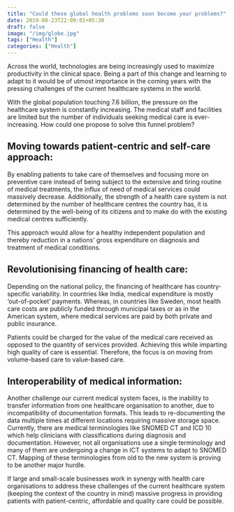 ```yaml
---
title: "Could these global health problems soon become your problems?"
date: 2019-08-23T22:09:01+05:30
draft: false
image: "/img/globe.jpg"
tags: ["Health"]
categories: ["Health"]
---
```


Across the world, technologies are being increasingly used to maximize productivity in the clinical space. Being a part of this change and learning to adapt to it would be of utmost importance in the coming years with the pressing challenges of the current healthcare systems in the world. 

With the global population touching 7.6 billion, the pressure on the healthcare system is constantly increasing. The medical staff and facilities are limited but the number of individuals seeking medical care is ever-increasing. How could one propose to solve this funnel problem?

## Moving towards patient-centric and self-care approach:

By enabling patients to take care of themselves and focusing more on preventive care instead of being subject to the extensive and tiring routine of medical treatments, the influx of need of medical services could massively decrease. Additionally, the strength of a health care system is not determined by the number of healthcare centres the country has, it is determined by the well-being of its citizens and to make do with the existing medical centres sufficiently.

This approach would allow for a healthy independent population and thereby reduction in a nations’ gross expenditure on diagnosis and treatment of medical conditions.

## Revolutionising financing of health care:

Depending on the national policy, the financing of healthcare has country-specific variability. In countries like India, medical expenditure is mostly ‘out-of-pocket’ payments. Whereas, in countries like Sweden, most health care costs are publicly funded through municipal taxes or as in the American system, where medical services are paid by both private and public insurance.

Patients could be charged for the value of the medical care received as opposed to the quantity of services provided. Achieving this while imparting high quality of care is essential. Therefore, the focus is on moving from volume-based care to value-based care.

## Interoperability of medical information:

Another challenge our current medical system faces, is the inability to transfer information from one healthcare organisation to another, due to incompatibility of documentation formats. This leads to re-documenting the data multiple times at different locations requiring massive storage space. Currently, there are medical terminologies like SNOMED CT and ICD 10 which help clinicians with classifications during diagnosis and documentation. However, not all organisations use a single terminology and many of them are undergoing a change in ICT systems to adapt to SNOMED CT. Mapping of these terminologies from old to the new system is proving to be another major hurdle.

If large and small-scale businesses work in synergy with health care organisations to address these challenges of the current healthcare system (keeping the context of the country in mind) massive progress in providing patients with patient-centric, affordable and quality care could be possible.
